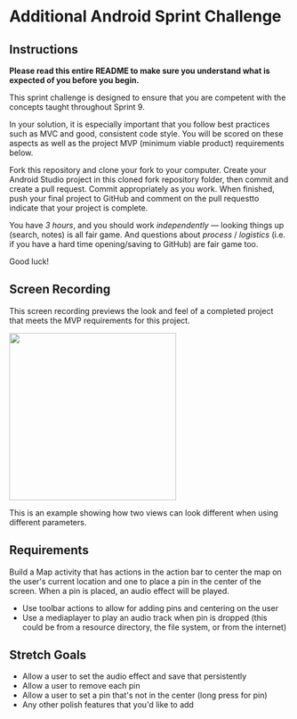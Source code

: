 # Additional Android Sprint Challenge

## Instructions

**Please read this entire README to make sure you understand what is expected of you before you begin.**

This sprint challenge is designed to ensure that you are competent with the concepts taught throughout Sprint 9.

In your solution, it is especially important that you follow best practices such as MVC and good, consistent code style. You will be scored on these aspects as well as the project MVP (minimum viable product) requirements below.

Fork this repository and clone your fork to your computer. Create your Android Studio project in this cloned fork repository folder, then commit and create a pull request. Commit appropriately as you work. When finished, push your final project to GitHub and comment on the pull requestto indicate that your project is complete.

You have *3 hours*, and you should work *independently* — looking things up (search, notes) is all fair game. And questions about *process* / *logistics* (i.e. if you have a hard time opening/saving to GitHub) are fair game too.

Good luck!

## Screen Recording

This screen recording previews the look and feel of a completed project that meets the MVP requirements for this project.

<img src="pin_drop.mp4" width="300">

This is an example showing how two views can look different when using different parameters.

## Requirements

Build a Map activity that has actions in the action bar to center the map on the user's current location and one to place a pin in the center of the screen. When a pin is placed, an audio effect will be played.

* Use toolbar actions to allow for adding pins and centering on the user
* Use a mediaplayer to play an audio track when pin is dropped (this could be from a resource directory, the file system, or from the internet)

## Stretch Goals
* Allow a user to set the audio effect and save that persistently
* Allow a user to remove each pin
* Allow a user to set a pin that's not in the center (long press for pin)
* Any other polish features that you'd like to add
